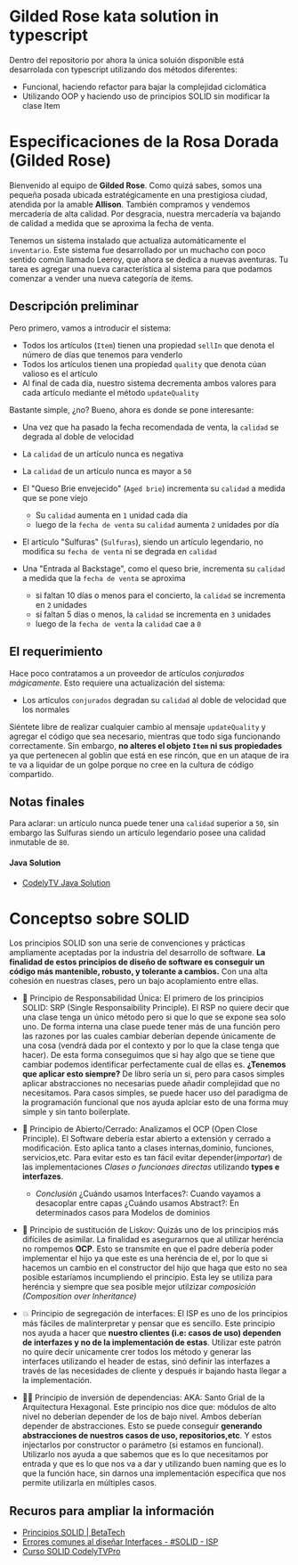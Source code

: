 
# Gilded Rose kata solution in typescript

Dentro del repositorio por ahora la única soluión disponible está desarrolada con typescript utilizando dos métodos diferentes:

- Funcional, haciendo refactor para bajar la complejidad ciclomática
- Utilizando OOP y haciendo uso de principios SOLID sin modificar la clase Item

# Especificaciones de la Rosa Dorada (Gilded Rose)

Bienvenido al equipo de **Gilded Rose**.
Como quizá sabes, somos una pequeña posada ubicada estratégicamente en una prestigiosa ciudad, atendida por la amable **Allison**.
También compramos y vendemos mercadería de alta calidad.
Por desgracia, nuestra mercadería va bajando de calidad a medida que se aproxima la fecha de venta.

Tenemos un sistema instalado que actualiza automáticamente el `inventario`.
Este sistema fue desarrollado por un muchacho con poco sentido común llamado Leeroy, que ahora se dedica a nuevas aventuras.
Tu tarea es agregar una nueva característica al sistema para que podamos comenzar a vender una nueva categoría de items.

## Descripción preliminar

Pero primero, vamos a introducir el sistema:

* Todos los artículos (`Item`) tienen una propiedad `sellIn` que denota el número de días que tenemos para venderlo
* Todos los artículos tienen una propiedad `quality` que denota cúan valioso es el artículo
* Al final de cada día, nuestro sistema decrementa ambos valores para cada artículo mediante el método `updateQuality`

Bastante simple, ¿no? Bueno, ahora es donde se pone interesante:

* Una vez que ha pasado la fecha recomendada de venta, la `calidad` se degrada al doble de velocidad

* La `calidad` de un artículo nunca es negativa

* La `calidad` de un artículo nunca es mayor a `50`


* El "Queso Brie envejecido" (`Aged brie`) incrementa su `calidad` a medida que se pone viejo
  * Su `calidad` aumenta en `1` unidad cada día
  * luego de la `fecha de venta` su `calidad` aumenta `2` unidades por día



* El artículo "Sulfuras" (`Sulfuras`), siendo un artículo legendario, no modifica su `fecha de venta` ni se degrada en `calidad`


* Una "Entrada al Backstage", como el queso brie, incrementa su `calidad` a medida que la `fecha de venta` se aproxima
  * si faltan 10 días o menos para el concierto, la `calidad` se incrementa en `2` unidades
  * si faltan 5 días o menos, la `calidad` se incrementa en `3` unidades
  * luego de la `fecha de venta` la `calidad` cae a `0`

## El requerimiento

Hace poco contratamos a un proveedor de artículos *conjurados mágicamente*.
Esto requiere una actualización del sistema:

* Los artículos `conjurados` degradan su `calidad` al doble de velocidad que los normales

Siéntete libre de realizar cualquier cambio al mensaje `updateQuality` y agregar el código que sea necesario, mientras que todo siga funcionando correctamente. Sin embargo, **no alteres el objeto `Item` ni sus propiedades** ya que pertenecen al goblin que está en ese rincón, que en un ataque de ira te va a liquidar de un golpe porque no cree en la cultura de código compartido.

## Notas finales

Para aclarar: un artículo nunca puede tener una `calidad` superior a `50`, sin embargo las Sulfuras siendo un artículo legendario posee una calidad inmutable de `80`.


#### Java Solution
- [CodelyTV Java Solution](https://github.com/CodelyTV/java-gildedrose-kata)

# Conceptso sobre SOLID

Los principios SOLID son una serie de convenciones y prácticas ampliamente aceptadas por la industria del desarrollo de software. **La finalidad de estos principios de diseño de software es conseguir un código más mantenible, robusto, y tolerante a cambios.** Con una alta cohesión en nuestras clases, pero un bajo acoplamiento entre ellas.


- 🕺 Principio de Responsabilidad Única:
    El primero de los principios SOLID: SRP (Single Responsaibility Principle). El RSP no quiere decir que una clase tenga un único método pero si que lo que se expone sea solo uno. De forma interna una clase puede tener más de una función pero las razones por las cuales cambiar deberían depende únicamente de una cosa (vendrá dada por el contexto y por lo que la clase tenga que hacer). De esta forma conseguimos que si hay algo que se tiene que cambiar podemos identificar perfectamente cual de ellas es. **¿Tenemos que aplicar esto siempre?** De libro sería un si, pero para casos simples aplicar abstracciones no necesarias puede añadir complejidad que no necesitamos. Para casos simples, se puede hacer uso del paradigma de la programación funcional que nos ayuda aplciar esto de una forma muy simple y sin tanto boilerplate.

- 🤯 Principio de Abierto/Cerrado:
    Analizamos el OCP (Open Close Principle). El Software debería estar abierto a extensión y cerrado a modificación. Esto aplica tanto a clases internas,dominio, funciones, servicios,etc. Para evitar esto es tan fácil evitar depender(*importar*) de las implementaciones *Clases o funcionaes directas*  utilizando **types e interfazes**. 

    - *Conclusión*
        ¿Cuándo usamos Interfaces?: Cuando vayamos a desacoplar entre capas
        ¿Cuándo usamos Abstract?: En determinados casos para Modelos de dominios

- 🔁 Principio de sustitución de Liskov:
    Quizás uno de los principios más difíciles de asimilar. La finalidad es asegurarnos que al utilizar heréncia no rompemos **OCP**. Esto se transmite en que el padre debería poder implementar el hijo ya que este es una heréncia de el, por lo que si hacemos un cambio en el constructor del hijo que haga que esto no sea posible estaríamos incumpliendo el principio. Esta ley se utiliza para heréncia y siempre que sea posible mejor utilzizar *composición (Composition over Inheritance)*

- 💥 Principio de segregación de interfaces:
    El ISP es uno de los principios más fáciles de malinterpretar y pensar que es sencillo. Este principio nos ayuda a hacer que **nuestro clientes (i.e: casos de uso) dependen de interfazes y no de la implementación de estas**. Utilizar este patrón no quire decir unicamente crer todos los método y generar las interfaces utilizando el header de estas, sinó definir las interfazes a través de las necesidades de cliente y después ir bajando hasta llegar a la implementación.

- 🤹‍♀️ Principio de inversión de dependencias:
    AKA: Santo Grial de la Arquitectura Hexagonal. Este principio nos dice que:
    módulos de alto nivel no deberían depender de los de bajo nivel. Ambos deberían depender de abstracciones. Esto se puede conseguir **generando abstracciones de nuestros casos de uso, repositorios,etc**. Y estos injectarlos por constructor o parámetro (si estamos en funcional). Utilizarlo nos ayuda a que sabemos que es lo que necesitamos por entrada y que es lo que nos va a dar y utilizando buen naming que es lo que la función hace, sin darnos una implementación específica que nos permite utilizarla en múltiples casos.


## Recuros para ampliar la información

- [Principios SOLID | BetaTech](https://www.youtube.com/watch?v=2X50sKeBAcQ)
- [Errores comunes al diseñar Interfaces - #SOLID - ISP](https://www.youtube.com/watch?v=mDAQLkdNGHU)
- [Curso SOLID CodelyTVPro](https://pro.codely.tv/library/principios-solid-aplicados-36875/77070/about/)